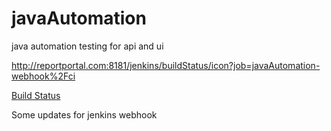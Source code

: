 # javaAutomation
java automation testing for api and ui

http://reportportal.com:8181/jenkins/buildStatus/icon?job=javaAutomation-webhook%2Fci

[Build Status](http://reportportal.com:8181/jenkins/buildStatus/icon?job=javaAutomation-webhook%2Fci "http://reportportal.com:8181/jenkins/job/javaAutomation-webhook/job/ci/")

Some updates for jenkins webhook